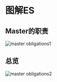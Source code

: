 # 图解ES

## Master的职责

![master obligations1](https://github.com/RosenLo/notes/blob/master/ELK/ElasticSearch/img/master_obligation_1.jpg?raw=true)


## 总览

![master obligations2](https://github.com/RosenLo/notes/blob/master/ELK/ElasticSearch/img/master_obligation_2.jpg?raw=true)